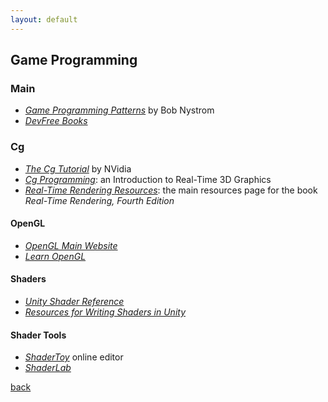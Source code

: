 ```yaml
---
layout: default
---
```


## Game Programming

### Main

* _[Game Programming Patterns](http://gameprogrammingpatterns.com/)_ by Bob Nystrom
* _[DevFree Books](https://devfreebooks.github.io/)_

### Cg

* _[The Cg Tutorial](http://developer.download.nvidia.com/CgTutorial/cg_tutorial_chapter01.html)_ by NVidia
* _[Cg Programming](https://en.wikibooks.org/wiki/Cg_Programming)_: an Introduction to Real-Time 3D Graphics
* _[Real-Time Rendering Resources](http://www.realtimerendering.com/)_: the main resources page for the book _Real-Time Rendering, Fourth Edition_

#### OpenGL

* _[OpenGL Main Website](https://www.opengl.org/)_
* _[Learn OpenGL](https://learnopengl.com/)_

#### Shaders

* _[Unity Shader Reference](https://docs.unity3d.com/Manual/SL-Reference.html)_
* _[Resources for Writing Shaders in Unity](https://github.com/VoxelBoy/Resources-for-Writing-Shaders-in-Unity)_

#### Shader Tools

* _[ShaderToy](https://www.shadertoy.com/)_ online editor
* _[ShaderLab](https://lo-th.github.io/Shader.lab/)_

[back](../)
